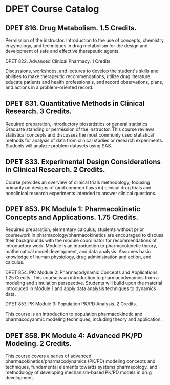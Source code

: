 # DPET Course Catalog

## DPET 816. Drug Metabolism. 1.5 Credits.
Permission of the instructor. Introduction to the use of concepts, chemistry, enzymology, and techniques in drug metabolism for the design and development of safe and effective therapeutic agents.

DPET 822. Advanced Clinical Pharmacy. 1 Credits.

Discussions, workshops, and lectures to develop the student's skills and abilities to make therapeutic recommendations, utilize drug literature, educate patients and health professionals, and record observations, plans, and actions in a problem-oriented record.

## DPET 831. Quantitative Methods in Clinical Research. 3 Credits.

Required preparation, introductory biostatistics or general statistics. Graduate standing or permission of the instructor. This course reviews statistical concepts and discusses the most commonly used statistical methods for analysis of data from clinical studies or research experiments. Students will analyze problem datasets using SAS.

## DPET 833. Experimental Design Considerations in Clinical Research. 2 Credits.

Course provides an overview of clinical trials methodology, focusing primarily on designs of (and common flaws in) clinical drug trials and nonclinical research experiments intended to answer clinical questions.

## DPET 853. PK Module 1: Pharmacokinetic Concepts and Applications. 1.75 Credits.
Required preparation, elementary calculus; students without prior coursework in pharmacology/pharmacokinetics are encouraged to discuss their backgrounds with the module coordinator for recommendations of introductory work. Module is an introduction to pharmacokinetic theory, mathematical model development, and data analysis. Assumes basic knowledge of human physiology, drug administration and action, and calculus.

DPET 854. PK: Module 2: Pharmacodynamic Concepts and Applications. 1.25 Credits.
This course is an introduction to pharmacodynamics from a modeling and simulation perspective. Students will build upon the material introduced in Module 1 and apply data analysis techniques to dynamics data.

DPET 857. PK Module 3: Population PK/PD Analysis. 2 Credits.

This course is an introduction to population pharmacokinetic and pharmacodyanmic modeling techniques, including theory and application.

## DPET 858. PK Module 4: Advanced PK/PD Modeling. 2 Credits.

This course covers a series of advanced pharmacokinetics/pharmacodynamics (PK/PD) modeling concepts and techniques, fundamental elements towards systems pharmacology, and methodology of developing mechanism-based PK/PD models in drug development.

